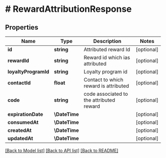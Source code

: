 # # RewardAttributionResponse

## Properties

Name | Type | Description | Notes
------------ | ------------- | ------------- | -------------
**id** | **string** | Attributed reward Id | [optional]
**rewardId** | **string** | Reward id which ias attributed | [optional]
**loyaltyProgramId** | **string** | Loyalty program id | [optional]
**contactId** | **float** | Contact to which reward is attributed | [optional]
**code** | **string** | code associated to the attributed reward | [optional]
**expirationDate** | **\DateTime** |  | [optional]
**consumedAt** | **\DateTime** |  | [optional]
**createdAt** | **\DateTime** |  | [optional]
**updatedAt** | **\DateTime** |  | [optional]

[[Back to Model list]](../../README.md#models) [[Back to API list]](../../README.md#endpoints) [[Back to README]](../../README.md)
